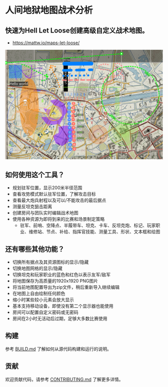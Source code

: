 # 人间地狱地图战术分析

## 快速为Hell Let Loose创建高级自定义战术地图。

- https://mattw.io/maps-let-loose/

![](readme.png)

##  如何使用这个工具？

- 规划驻军位置，显示200米半径范围
- 查看攻势模式默认驻军位置，了解攻击目标
- 查看最大炮兵射程以及可以/不能攻击的最后据点
- 测量反坦克狙击距离
- 创建房间与团队实时编辑战术地图
- 使用各种资源为即将到来的比赛和场景制定策略
    - 驻军、前哨、空降点、半履带车、坦克、卡车、反坦克炮、标记、玩家职业、维修站、节点、补给、指挥官技能、测量工具、形状、文本框和绘图

## 还有哪些其他功能？

- 切换所有据点及其资源图标的显示/隐藏
- 切换地图网格的显示/隐藏
- 切换坦克和玩家职业的蓝色和红色以表示友军/敌军
- 将地图保存为高质量的1920x1920 PNG图片
- 将当前地图配置导出为zip文件，稍后重新导入继续编辑
- 在地图上自由绘制任何颜色
- 缩小时某些较小元素会放大显示
- 基本支持移动设备，即使没有第二个显示器也能使用
- 房间可以配置自定义密码或无密码
- 房间在2小时无活动后过期，足够大多数比赛使用

## 构建

参考 [BUILD.md](./BUILD.md)
了解如何从源代码构建和运行的说明。

## 贡献

欢迎贡献代码，请参考
[CONTRIBUTING.md](./CONTRIBUTING.md)
了解更多详情。
